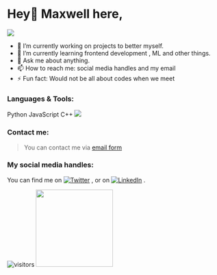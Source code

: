 # Hey👋 Maxwell here,
<!-- ![example workflow](https://github.com/github/docs/workflows/main.yml/badge.svg) -->
<!--
**maxxies/maxxies** is a ✨ _special_ ✨ repository because its `README.md` (this file) appears on your GitHub profile.


Here are some ideas to get you started:
-->

<img 
   src="https://github-readme-stats.vercel.app/api?username=maxxies&show_icons=true&theme=tokyonight" 
/>
- 🔭 I’m currently working on projects to better myself.
- 🌱 I’m currently learning frontend development , ML and other things.
- 💬 Ask me about anything.
- 📫 How to reach me: social media handles and my email
- ⚡ Fun fact: Would not be all about codes when we meet

### Languages & Tools:
Python  JavaScript  C++
![](https://img.shields.io/badge/Code-Python-informational?style=flat&logo=data:image/svg%2bxml;base64,<BASE64_DATA>)


### Contact me:
> You can contact me via [email form](<mailto:ahiamadzormaxwell7@gmail.com>)


### My social media handles:
You can find me on  [![Twitter][1.2]][1] , or on  [![LinkedIn][2.2]][2] .

<!-- Icons -->
[1.2]: http://i.imgur.com/wWzX9uB.png (twitter icon without padding)
[2.2]: https://raw.githubusercontent.com/MartinHeinz/MartinHeinz/master/linkedin-3-16.png (LinkedIn icon without padding)

<!-- Links to your social media accounts -->
[1]: https://twitter.com/maxwell_mawube
[2]: https://www.linkedin.com/in/maxwell-mawube-588444193/

![visitors](https://visitor-badge.glitch.me/badge?page_id=${maxxies}.${388648153})
<img height="180em" src="https://github-readme-stats.vercel.app/api?username=maxxies&show_icons=true&hide_border=true&&count_private=true&include_all_commits=true" />
<!--START_SECTION:waka-->
<!--END_SECTION:waka-->

